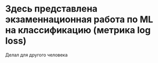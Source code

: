 # Здесь представлена экзаменнационная работа по ML на классификацию (метрика log loss)

Делал для другого человека
